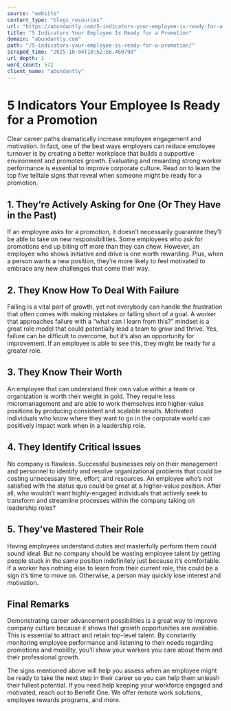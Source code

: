 ```yaml
---
source: "website"
content_type: "blogs_resources"
url: "https://abundantly.com/5-indicators-your-employee-is-ready-for-a-promotion/"
title: "5 Indicators Your Employee Is Ready for a Promotion"
domain: "abundantly.com"
path: "/5-indicators-your-employee-is-ready-for-a-promotion/"
scraped_time: "2025-10-04T18:52:56.460790"
url_depth: 1
word_count: 572
client_name: "abundantly"
---
```


# 5 Indicators Your Employee Is Ready for a Promotion

Clear career paths dramatically increase employee engagement and motivation. In fact, one of the best ways employers can reduce employee turnover is by creating a better workplace that builds a supportive environment and promotes growth. Evaluating and rewarding strong worker performance is essential to improve corporate culture. Read on to learn the top five telltale signs that reveal when someone might be ready for a promotion.

## **1. They’re Actively Asking for One (Or They Have in the Past)**

If an employee asks for a promotion, it doesn’t necessarily guarantee they’ll be able to take on new responsibilities. Some employees who ask for promotions end up biting off more than they can chew. However, an employee who shows initiative and drive is one worth rewarding. Plus, when a person wants a new position, they’re more likely to feel motivated to embrace any new challenges that come their way.

## **2. They Know How To Deal With Failure**

Failing is a vital part of growth, yet not everybody can handle the frustration that often comes with making mistakes or falling short of a goal. A worker that approaches failure with a “what can I learn from this?” mindset is a great role model that could potentially lead a team to grow and thrive. Yes, failure can be difficult to overcome, but it’s also an opportunity for improvement. If an employee is able to see this, they might be ready for a greater role.

## **3. They Know Their Worth**

An employee that can understand their own value within a team or organization is worth their weight in gold. They require less micromanagement and are able to work themselves into higher-value positions by producing consistent and scalable results. Motivated individuals who know where they want to go in the corporate world can positively impact work when in a leadership role.

## **4. They Identify Critical Issues**

No company is flawless. Successful businesses rely on their management and personnel to identify and resolve organizational problems that could be costing unnecessary time, effort, and resources. An employee who’s not satisfied with the status quo could be great at a higher-value position. After all, who wouldn’t want highly-engaged individuals that actively seek to transform and streamline processes within the company taking on leadership roles?

## **5. They’ve Mastered Their Role**

Having employees understand duties and masterfully perform them could sound ideal. But no company should be wasting employee talent by getting people stuck in the same position indefinitely just because it’s comfortable. If a worker has nothing else to learn from their current role, this could be a sign it’s time to move on. Otherwise, a person may quickly lose interest and motivation.

## **Final Remarks**

Demonstrating career advancement possibilities is a great way to improve company culture because it shows that growth opportunities are available. This is essential to attract and retain top-level talent. By constantly monitoring employee performance and listening to their needs regarding promotions and mobility, you’ll show your workers you care about them and their professional growth.

The signs mentioned above will help you assess when an employee might be ready to take the next step in their career so you can help them unleash their fullest potential. If you need help keeping your workforce engaged and motivated, reach out to Benefit One. We offer remote work solutions, employee rewards programs, and more.